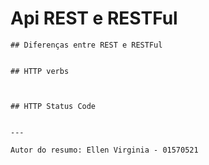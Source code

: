 # Api REST e RESTFul

   

    ## Diferenças entre REST e RESTFul

  
    ## HTTP verbs



    ## HTTP Status Code


    ---

    Autor do resumo: Ellen Virginia - 01570521

